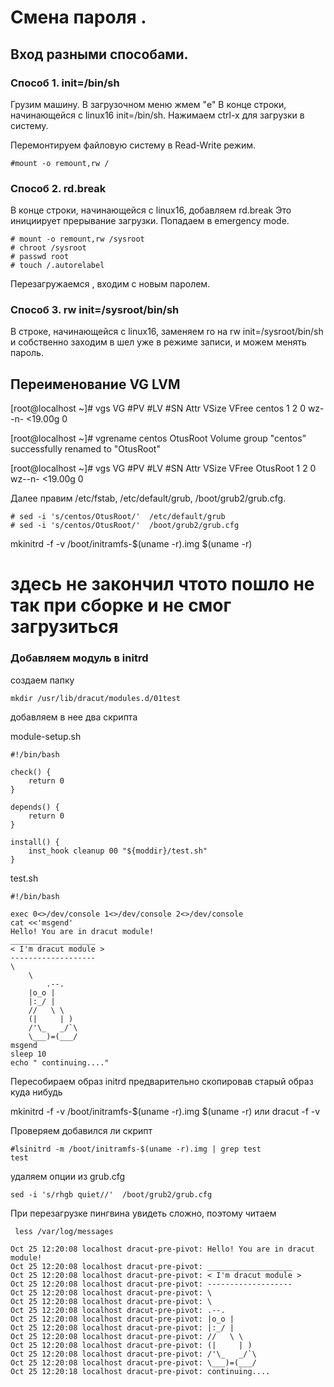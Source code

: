 # Смена пароля . 

## Вход разными способами.
### Способ 1. init=/bin/sh
Грузим машину. В загрузочном меню жмем "e" В конце строки, начинающейся с linux16  init=/bin/sh. Нажимаем сtrl-x для загрузки в систему. 

Перемонтируем файловую систему в Read-Write режим.   

    #mount -o remount,rw /

### Способ 2. rd.break

В конце строки, начинающейся с linux16, добавляем rd.break
Это инициирует прерывание загрузки. 
Попадаем в emergency mode. 

    # mount -o remount,rw /sysroot
    # chroot /sysroot
    # passwd root
    # touch /.autorelabel

Перезагружаемся , входим с новым паролем. 

### Способ 3. rw init=/sysroot/bin/sh

В строке, начинающейся с linux16, заменяем ro на rw init=/sysroot/bin/sh
и собственно заходим в шел уже в режиме записи, и можем менять пароль. 


## Переименование VG LVM

[root@localhost ~]# vgs
  VG     #PV #LV #SN Attr   VSize   VFree
  centos   1   2   0 wz--n- <19.00g    0

[root@localhost ~]# vgrename centos OtusRoot
  Volume group "centos" successfully renamed to "OtusRoot"

[root@localhost ~]# vgs
  VG       #PV #LV #SN Attr   VSize   VFree
  OtusRoot   1   2   0 wz--n- <19.00g    0


Далее правим /etc/fstab, /etc/default/grub, /boot/grub2/grub.cfg. 

    # sed -i 's/centos/OtusRoot/'  /etc/default/grub
    # sed -i 's/centos/OtusRoot/'  /boot/grub2/grub.cfg


mkinitrd -f -v /boot/initramfs-$(uname -r).img $(uname -r)

# здесь не закончил чтото пошло не так при сборке и не смог загрузиться 


### Добавляем модуль в initrd

создаем папку

    mkdir /usr/lib/dracut/modules.d/01test

добавляем в нее два скрипта 

module-setup.sh

    #!/bin/bash

    check() {
        return 0
    }

    depends() {
        return 0
    }

    install() {
        inst_hook cleanup 00 "${moddir}/test.sh"
    }

test.sh

    #!/bin/bash

    exec 0<>/dev/console 1<>/dev/console 2<>/dev/console
    cat <<'msgend'
    Hello! You are in dracut module!
    ___________________
    < I'm dracut module >
    -------------------
    \
        \
            .--.
        |o_o |
        |:_/ |
        //   \ \
        (|     | )
        /'\_   _/`\
        \___)=(___/
    msgend
    sleep 10
    echo " continuing...."

Пересобираем образ initrd предварительно скопировав старый образ куда нибудь

mkinitrd -f -v /boot/initramfs-$(uname -r).img $(uname -r)
или  dracut -f -v 

Проверяем добавился ли скрипт 

    #lsinitrd -m /boot/initramfs-$(uname -r).img | grep test
    test

удаляем опции из grub.cfg
    
    sed -i 's/rhgb quiet//'  /boot/grub2/grub.cfg

При перезагрузке пингвина увидеть сложно, поэтому читаем 

     less /var/log/messages

    Oct 25 12:20:08 localhost dracut-pre-pivot: Hello! You are in dracut module!
    Oct 25 12:20:08 localhost dracut-pre-pivot: ___________________
    Oct 25 12:20:08 localhost dracut-pre-pivot: < I'm dracut module >
    Oct 25 12:20:08 localhost dracut-pre-pivot: -------------------
    Oct 25 12:20:08 localhost dracut-pre-pivot: \
    Oct 25 12:20:08 localhost dracut-pre-pivot: \
    Oct 25 12:20:08 localhost dracut-pre-pivot: .--.
    Oct 25 12:20:08 localhost dracut-pre-pivot: |o_o |
    Oct 25 12:20:08 localhost dracut-pre-pivot: |:_/ |
    Oct 25 12:20:08 localhost dracut-pre-pivot: //   \ \
    Oct 25 12:20:08 localhost dracut-pre-pivot: (|     | )
    Oct 25 12:20:08 localhost dracut-pre-pivot: /'\_   _/`\
    Oct 25 12:20:08 localhost dracut-pre-pivot: \___)=(___/
    Oct 25 12:20:18 localhost dracut-pre-pivot: continuing....

